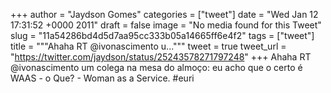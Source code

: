
+++
author = "Jaydson Gomes"
categories = ["tweet"]
date = "Wed Jan 12 17:31:52 +0000 2011"
draft = false
image = "No media found for this Tweet"
slug = "11a54286bd4d5d7aa95cc333b05a14665ff6e4f2"
tags = ["tweet"]
title = """Ahaha RT @ivonascimento u..."""
tweet = true
tweet_url = "https://twitter.com/jaydson/status/25243578271797248"
+++
Ahaha RT @ivonascimento um colega na mesa do almoço: eu acho que o certo é WAAS - o Que? - Woman as a Service. #euri

